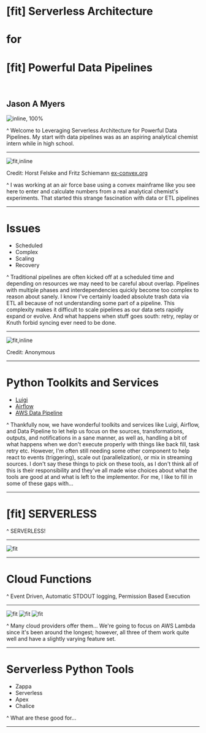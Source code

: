 # [fit] Serverless Architecture
# for
# [fit] Powerful Data Pipelines
<br>

## Jason A Myers
![inline, 100%](juice.png)

^ Welcome to Leveraging Serverless Architecture for Powerful Data Pipelines. My start with data pipelines was as an aspiring analytical chemist intern while in high school.

---

![fit,inline](c3880.jpg)

Credit: Horst Felske and Fritz Schiemann
[ex-convex.org](http://www.ex-convex.org/fritz/exConvex/sican/index.html)

^ I was working at an air force base using a convex mainframe like you see here to enter and calculate numbers from a real analytical chemist's experiments. That started this strange fascination with data or ETL pipelines

---

# Issues

- Scheduled
- Complex
- Scaling
- Recovery

^ Traditional pipelines are often kicked off at a scheduled time and depending on resources we may need to be careful about overlap. Pipelines with multiple phases and interdependencies quickly become too complex to reason about sanely. I know I've certainly loaded absolute trash data via ETL all because of not understanding some part of a pipeline. This complexity makes it difficult to scale pipelines as our data sets rapidly expand or evolve. And what happens when stuff goes south: retry, replay or Knuth forbid syncing ever need to be done.

---

![fit,inline](stressed.jpg)

Credit: Anonymous

---

# Python Toolkits and Services

- [Luigi](http://luigi.readthedocs.io/en/stable/index.html)
- [Airflow](https://airflow.incubator.apache.org/)
- [AWS Data Pipeline](https://aws.amazon.com/datapipeline/)

^ Thankfully now, we have wonderful toolkits and services like Luigi, Airflow, and Data Pipeline to let help us focus on the sources, transformations, outputs, and notifications in a sane manner, as well as, handling a bit of what happens when we don't execute properly with things like back fill, task retry etc. However, I'm often still needing some other component to help react to events (triggering), scale out (parallelization), or mix in streaming sources. I don't say these things to pick on these tools, as I don't think all of this is their responsibility and they've all made wise choices about what the tools are good at and what is left to the implementor. For me, I like to fill in some of these gaps with...

---

# [fit] SERVERLESS

^ SERVERLESS!

---

![fit](so-doge-much-hype-very-excite.jpg)


---

# Cloud Functions

^ Event Driven, Automatic STDOUT logging, Permission Based Execution

---
![fit](lambda-logo.png)
![fit](gcf-logo.png)
![fit](azurefunctions.png)

^ Many cloud providers offer them... We're going to focus on AWS Lambda since it's been around the longest; however, all three of them work quite well and have a slightly varying feature set.

---

# Serverless Python Tools

- Zappa
- Serverless
- Apex
- Chalice

^ What are these good for...

---
